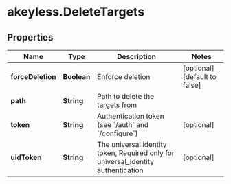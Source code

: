 # akeyless.DeleteTargets

## Properties

Name | Type | Description | Notes
------------ | ------------- | ------------- | -------------
**forceDeletion** | **Boolean** | Enforce deletion | [optional] [default to false]
**path** | **String** | Path to delete the targets from | 
**token** | **String** | Authentication token (see &#x60;/auth&#x60; and &#x60;/configure&#x60;) | [optional] 
**uidToken** | **String** | The universal identity token, Required only for universal_identity authentication | [optional] 



